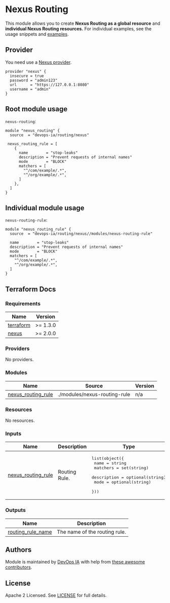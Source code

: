 # Nexus Routing

This module allows you to create **Nexus Routing as a global resource** and **individual Nexus Routing resources.** For individual examples, see the usage snippets and [examples](https://github.com/devops-ia/terraform-nexus-routing/tree/main/examples).

## Provider
You need use a [Nexus provider](https://registry.terraform.io/providers/datadrivers/nexus/latest/docs).
```hcl
provider "nexus" {
  insecure = true
  password = "admin123"
  url      = "https://127.0.0.1:8080"
  username = "admin"
}
```

## Root module usage

`nexus-routing`:

```hcl
module "nexus_routing" {
  source  = "devops-ia/routing/nexus"

 nexus_routing_rule = [
    {
      name        = "stop-leaks"
      description = "Prevent requests of internal names"
      mode        = "BLOCK"
      matchers = [
        "^/com/example/.*",
        "^/org/example/.*",
      ]
    },
  ]
}
```

## Individual module usage

`nexus-routing-rule`:

```hcl
module "nexus_routing_rule" {
  source  = "devops-ia/routing/nexus//modules/nexus-routing-rule"

  name        = "stop-leaks"
  description = "Prevent requests of internal names"
  mode        = "BLOCK"
  matchers = [
    "^/com/example/.*",
    "^/org/example/.*",
  ]
}
```

## Terraform Docs

### Requirements

| Name | Version |
|------|---------|
| <a name="requirement_terraform"></a> [terraform](#requirement\_terraform) | >= 1.3.0 |
| <a name="requirement_nexus"></a> [nexus](#requirement\_nexus) | >= 2.0.0 |

### Providers

No providers.

### Modules

| Name | Source | Version |
|------|--------|---------|
| <a name="module_nexus_routing_rule"></a> [nexus\_routing\_rule](#module\_nexus\_routing\_rule) | ./modules/nexus-routing-rule | n/a |

### Resources

No resources.

### Inputs

| Name | Description | Type | Default | Required |
|------|-------------|------|---------|:--------:|
| <a name="input_nexus_routing_rule"></a> [nexus\_routing\_rule](#input\_nexus\_routing\_rule) | Routing Rule. | <pre>list(object({<br>    name        = string<br>    matchers    = set(string)<br>    description = optional(string)<br>    mode        = optional(string)<br>  }))</pre> | `[]` | no |

### Outputs

| Name | Description |
|------|-------------|
| <a name="output_routing_rule_name"></a> [routing\_rule\_name](#output\_routing\_rule\_name) | The name of the routing rule. |

## Authors

Module is maintained by [DevOps IA](https://github.com/devops-ia) with help from [these awesome contributors](https://github.com/devops-ia/terraform-nexus-routing/graphs/contributors).

## License

Apache 2 Licensed. See [LICENSE](https://github.com/devops-ia/terraform-nexus-routing/blob/main/LICENSE) for full details.
